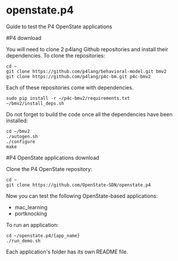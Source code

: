# openstate.p4

Guide to test the P4 OpenState applications

#P4 download

You will need to clone 2 p4lang Github repositories and install their dependencies. To clone the repositories:

    cd ~
    git clone https://github.com/p4lang/behavioral-model.git bmv2
    git clone https://github.com/p4lang/p4c-bm.git p4c-bmv2

Each of these repositories come with dependencies.

    sudo pip install -r ~/p4c-bmv2/requirements.txt
    ~/bmv2/install_deps.sh
    
Do not forget to build the code once all the dependencies have been installed:

    cd ~/bmv2
    ./autogen.sh
    ./configure
    make

#P4 OpenState applications download

Clone the P4 OpenState repository:

    cd ~
    git clone https://github.com/OpenState-SDN/openstate.p4

Now you can test the following OpenState-based applications:

* mac_learning
* portknocking

To run an application:

    cd ~/openstate.p4/{app_name}
    ./run_demo.sh
    
Each application's folder has its own README file.
